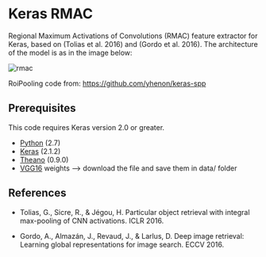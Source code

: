 # Keras RMAC

Regional Maximum Activations of Convolutions (RMAC) feature extractor for Keras, based on (Tolias et al. 2016) and (Gordo et al. 2016). The architecture of the model is as in the image below:

![rmac](https://github.com/noagarcia/keras_rmac/blob/master/data/model.png?raw=true)

RoiPooling code from: https://github.com/yhenon/keras-spp

## Prerequisites 
This code requires Keras version 2.0 or greater.
- [Python][1] (2.7)
- [Keras][2] (2.1.2)
- [Theano][3] (0.9.0)
- [VGG16][4] weights --> download the file and save them in data/ folder

## References

- Tolias, G., Sicre, R., & Jégou, H. Particular object retrieval with integral max-pooling of CNN activations. ICLR 2016.

- Gordo, A., Almazán, J., Revaud, J., & Larlus, D. Deep image retrieval: Learning global representations for image search. ECCV 2016. 

[1]: https://www.python.org/download/releases/2.7/
[2]: https://keras.io/
[3]: http://deeplearning.net/software/theano_versions/0.9.X/
[4]: https://github.com/fchollet/deep-learning-models/releases/download/v0.1/vgg16_weights_th_dim_ordering_th_kernels.h5

